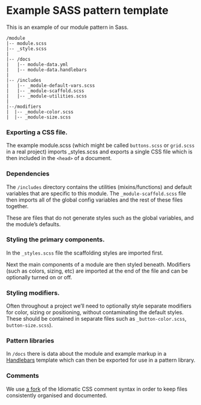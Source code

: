 Example SASS pattern template
=============================

This is an example of our module pattern in Sass.

    /module
    |-- module.scss
    |-- _style.scss
    |
    |-- /docs
    |   |-- module-data.yml
    |   |-- module-data.handlebars
    |
    |-- /includes
    |   |-- _module-default-vars.scss
    |   |-- _module-scaffold.scss
    |   |-- _module-utilities.scss
    |
    |--/modifiers
    |  |-- _module-color.scss
    |  |-- _module-size.scss



### Exporting a CSS file.

The example module.scss (which might be called `buttons.scss` or `grid.scss` in a real project) imports _styles.scss and exports a single CSS file which is then included in the `<head>` of a document.



### Dependencies

The `/includes` directory contains the utilities (mixins/functions) and default variables that are specific to this module. The `_module-scaffold.scss` file then imports all of the global config variables and the rest of these files together. 

These are files that do not generate styles such as the global variables, and the module’s defaults.



### Styling the primary components.

In the `_styles.scss` file the scaffolding styles are imported first.

Next the main components of a module are then styled beneath. Modifiers (such as colors, sizing, etc) are imported at the end of the file and can be optionally turned on or off.



### Styling modifiers.

Often throughout a project we’ll need to optionally style separate modifiers for color, sizing or  positioning, without contaminating the default styles. These should be contained in separate files such as `_button-color.scss`, `button-size.scss`).



### Pattern libraries

In `/docs` there is data about the module and example markup in a [Handlebars](http://handlebarsjs.com/) template which can then be exported for use in a pattern library.



### Comments

We use [a fork](https://github.com/erskinedesign/Idiomatic-SCSS-Comments-Snippets) of the Idiomatic CSS comment syntax in order to keep files consistently organised and documented.